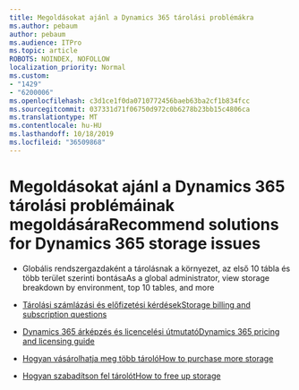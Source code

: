 ```yaml
---
title: Megoldásokat ajánl a Dynamics 365 tárolási problémákra
ms.author: pebaum
author: pebaum
ms.audience: ITPro
ms.topic: article
ROBOTS: NOINDEX, NOFOLLOW
localization_priority: Normal
ms.custom:
- "1429"
- "6200006"
ms.openlocfilehash: c3d1ce1f0da0710772456baeb63ba2cf1b834fcc
ms.sourcegitcommit: 037331d71f06750d972c0b6278b23bb15c4806ca
ms.translationtype: MT
ms.contentlocale: hu-HU
ms.lasthandoff: 10/18/2019
ms.locfileid: "36509868"
---
```

# <a name="recommend-solutions-for-dynamics-365-storage-issues"></a><span data-ttu-id="e061b-102">Megoldásokat ajánl a Dynamics 365 tárolási problémáinak megoldására</span><span class="sxs-lookup"><span data-stu-id="e061b-102">Recommend solutions for Dynamics 365 storage issues</span></span>

* <span data-ttu-id="e061b-103">Globális rendszergazdaként a tárolásnak a környezet, az első 10 tábla és több terület szerinti bontása</span><span class="sxs-lookup"><span data-stu-id="e061b-103">As a global administrator, view storage breakdown by environment, top 10 tables, and more</span></span>

* [<span data-ttu-id="e061b-104">Tárolási számlázási és előfizetési kérdések</span><span class="sxs-lookup"><span data-stu-id="e061b-104">Storage billing and subscription questions</span></span>](https://docs.microsoft.com/dynamics365/customer-engagement/admin/contact-information-microsoft-dynamics-365-online-billing-support)

* [<span data-ttu-id="e061b-105">Dynamics 365 árképzés és licencelési útmutató</span><span class="sxs-lookup"><span data-stu-id="e061b-105">Dynamics 365 pricing and licensing guide</span></span>](https://dynamics.microsoft.com/pricing/)

* [<span data-ttu-id="e061b-106">Hogyan vásárolhatja meg több tároló</span><span class="sxs-lookup"><span data-stu-id="e061b-106">How to purchase more storage</span></span>](https://docs.microsoft.com/dynamics365/customer-engagement/admin/manage-storage#add-storage-to-dynamics-365-online)

* [<span data-ttu-id="e061b-107">Hogyan szabadítson fel tárolót</span><span class="sxs-lookup"><span data-stu-id="e061b-107">How to free up storage</span></span>](https://docs.microsoft.com/dynamics365/customer-engagement/admin/free-storage-space)
